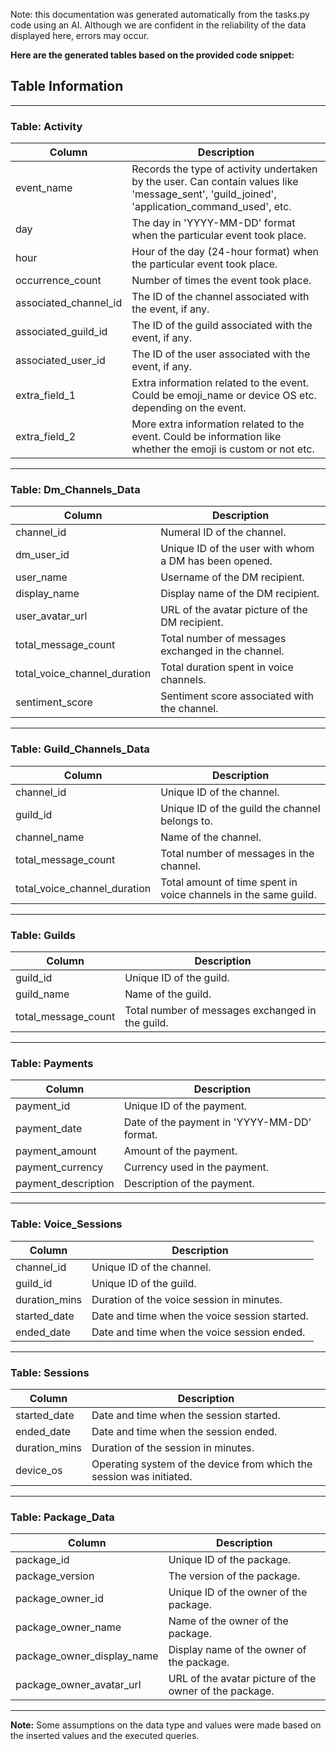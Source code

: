 Note: this documentation was generated automatically from the tasks.py code using an AI. Although we are confident in the reliability of the data displayed here, errors may occur.


**Here are the generated tables based on the provided code snippet:**

## Table Information

---

### Table: Activity
| Column | Description |
| ------ | ----------- |
| event_name | Records the type of activity undertaken by the user. Can contain values like 'message_sent', 'guild_joined', 'application_command_used', etc. |
| day | The day in 'YYYY-MM-DD' format when the particular event took place. |
| hour | Hour of the day (24-hour format) when the particular event took place. |
| occurrence_count | Number of times the event took place. |
| associated_channel_id | The ID of the channel associated with the event, if any. |
| associated_guild_id | The ID of the guild associated with the event, if any. |
| associated_user_id | The ID of the user associated with the event, if any. |
| extra_field_1 | Extra information related to the event. Could be emoji_name or device OS etc. depending on the event. |
| extra_field_2 | More extra information related to the event. Could be information like whether the emoji is custom or not etc. |

---

### Table: Dm_Channels_Data
| Column | Description |
| ------ | ----------- |
| channel_id | Numeral ID of the channel. |
| dm_user_id | Unique ID of the user with whom a DM has been opened. |
| user_name | Username of the DM recipient. |
| display_name | Display name of the DM recipient. |
| user_avatar_url | URL of the avatar picture of the DM recipient. |
| total_message_count | Total number of messages exchanged in the channel. |
| total_voice_channel_duration | Total duration spent in voice channels. |
| sentiment_score | Sentiment score associated with the channel. |

---

### Table: Guild_Channels_Data
| Column | Description |
| ------ | ----------- |
| channel_id | Unique ID of the channel. |
| guild_id | Unique ID of the guild the channel belongs to. |
| channel_name | Name of the channel. |
| total_message_count | Total number of messages in the channel. |
| total_voice_channel_duration | Total amount of time spent in voice channels in the same guild. |

---

### Table: Guilds
| Column | Description |
| ------ | ----------- |
| guild_id | Unique ID of the guild. |
| guild_name | Name of the guild. |
| total_message_count | Total number of messages exchanged in the guild. |

---

### Table: Payments
| Column | Description |
| ------ | ----------- |
| payment_id | Unique ID of the payment. |
| payment_date | Date of the payment in 'YYYY-MM-DD' format. |
| payment_amount | Amount of the payment. |
| payment_currency | Currency used in the payment. |
| payment_description | Description of the payment. |

---

### Table: Voice_Sessions
| Column | Description |
| ------ | ----------- |
| channel_id | Unique ID of the channel. |
| guild_id | Unique ID of the guild. |
| duration_mins | Duration of the voice session in minutes. |
| started_date | Date and time when the voice session started. |
| ended_date | Date and time when the voice session ended. |

---

### Table: Sessions
| Column | Description |
| ------ | ----------- |
| started_date | Date and time when the session started. |
| ended_date | Date and time when the session ended. |
| duration_mins | Duration of the session in minutes. |
| device_os | Operating system of the device from which the session was initiated. |

---

### Table: Package_Data
| Column | Description |
| ------ | ----------- |
| package_id | Unique ID of the package. |
| package_version | The version of the package. |
| package_owner_id | Unique ID of the owner of the package. |
| package_owner_name | Name of the owner of the package. |
| package_owner_display_name | Display name of the owner of the package. |
| package_owner_avatar_url | URL of the avatar picture of the owner of the package. |

---

**Note:** Some assumptions on the data type and values were made based on the inserted values and the executed queries.